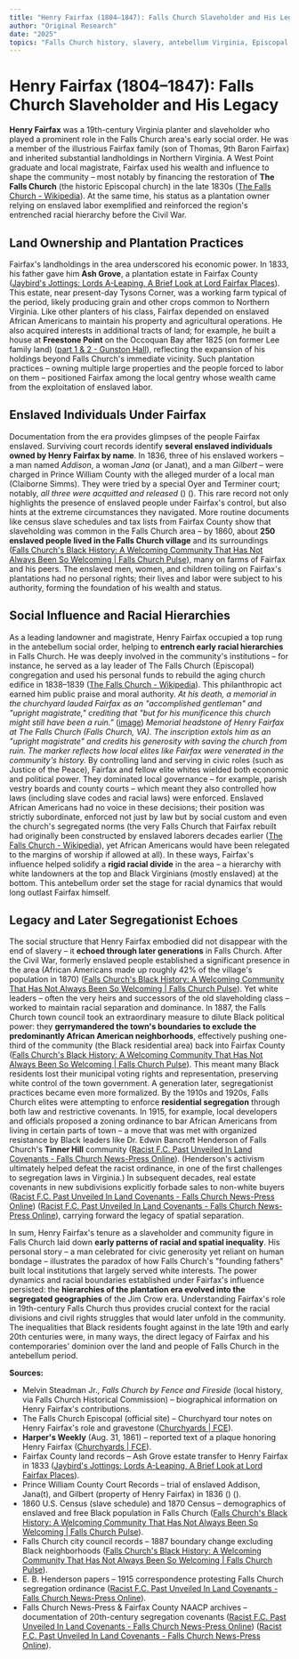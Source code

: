 ```yaml
---
title: "Henry Fairfax (1804–1847): Falls Church Slaveholder and His Legacy"
author: "Original Research"
date: "2025"
topics: "Falls Church history, slavery, antebellum Virginia, Episcopal Church, segregation, racial hierarchies"
---
```


# Henry Fairfax (1804–1847): Falls Church Slaveholder and His Legacy

**Henry Fairfax** was a 19th-century Virginia planter and slaveholder who played a prominent role in the Falls Church area's early social order. He was a member of the illustrious Fairfax family (son of Thomas, 9th Baron Fairfax) and inherited substantial landholdings in Northern Virginia. A West Point graduate and local magistrate, Fairfax used his wealth and influence to shape the community – most notably by financing the restoration of **The Falls Church** (the historic Episcopal church) in the late 1830s ([The Falls Church - Wikipedia](https://en.wikipedia.org/wiki/The_Falls_Church#:~:text=unoccupied%20for%20almost%2050%20years%3B,building%20during%201838%20and%201839)). At the same time, his status as a plantation owner relying on enslaved labor exemplified and reinforced the region's entrenched racial hierarchy before the Civil War.

## Land Ownership and Plantation Practices

Fairfax's landholdings in the area underscored his economic power. In 1833, his father gave him **Ash Grove**, a plantation estate in Fairfax County ([Jaybird's Jottings: Lords A-Leaping, A Brief Look at Lord Fairfax Places](https://jay.typepad.com/william_jay/2018/01/lords-a-leaping-a-brief-look-at-lord-fairfax-places.html#:~:text=Jaybird%27s%20Jottings%3A%20Lords%20A,West)). This estate, near present-day Tysons Corner, was a working farm typical of the period, likely producing grain and other crops common to Northern Virginia. Like other planters of his class, Fairfax depended on enslaved African Americans to maintain his property and agricultural operations. He also acquired interests in additional tracts of land; for example, he built a house at **Freestone Point** on the Occoquan Bay after 1825 (on former Lee family land) ([part 1 &amp; 2 - Gunston Hall](https://www.yumpu.com/en/document/view/11832241/part-1-2-gunston-hall#:~:text=of%20his%20wife%2C%20Lucy%20Grimes%2C,br)), reflecting the expansion of his holdings beyond Falls Church's immediate vicinity. Such plantation practices – owning multiple large properties and the people forced to labor on them – positioned Fairfax among the local gentry whose wealth came from the exploitation of enslaved labor.

## Enslaved Individuals Under Fairfax

Documentation from the era provides glimpses of the people Fairfax enslaved. Surviving court records identify **several enslaved individuals owned by Henry Fairfax by name**. In 1836, three of his enslaved workers – a man named *Addison*, a woman *Jana* (or Janat), and a man *Gilbert* – were charged in Prince William County with the alleged murder of a local man (Claiborne Simms). They were tried by a special Oyer and Terminer court; notably, *all three were acquitted and released* ([](https://eservice.pwcgov.org/library/digitallibrary/PDF/PWC%20Slave%20&%20Free%20Negro%20Records%201752-1865.pdf#:~:text=6%20Addison%20Negro%20slave%20of,GUILTY%20%26%20ordered%20discharge%20tromJail)) ([](https://eservice.pwcgov.org/library/digitallibrary/PDF/PWC%20Slave%20&%20Free%20Negro%20Records%201752-1865.pdf#:~:text=971%20OYER%20%26%20TERMINER%3A%20Comwtlh,GUILTY%20%26%20ordered%20discharge%20from)). This rare record not only highlights the presence of enslaved people under Fairfax's control, but also hints at the extreme circumstances they navigated. More routine documents like census slave schedules and tax lists from Fairfax County show that slaveholding was common in the Falls Church area – by 1860, about **250 enslaved people lived in the Falls Church village** and its surroundings ([Falls Church's Black History: A Welcoming Community That Has Not Always Been So Welcoming | Falls Church Pulse](https://fallschurchpulse.org/falls-churchs-black-history-henderson/#:~:text=Before%20the%20Emancipation%20Proclamation%2C%20the,of%20the%20inhabitants)), many on farms of Fairfax and his peers. The enslaved men, women, and children toiling on Fairfax's plantations had no personal rights; their lives and labor were subject to his authority, forming the foundation of his wealth and status.

## Social Influence and Racial Hierarchies

As a leading landowner and magistrate, Henry Fairfax occupied a top rung in the antebellum social order, helping to **entrench early racial hierarchies** in Falls Church. He was deeply involved in the community's institutions – for instance, he served as a lay leader of The Falls Church (Episcopal) congregation and used his personal funds to rebuild the aging church edifice in 1838–1839 ([The Falls Church - Wikipedia](https://en.wikipedia.org/wiki/The_Falls_Church#:~:text=unoccupied%20for%20almost%2050%20years%3B,building%20during%201838%20and%201839)). This philanthropic act earned him public praise and moral authority. *At his death, a memorial in the churchyard lauded Fairfax as an "accomplished gentleman" and "upright magistrate," crediting that "but for his munificence this church might still have been a ruin."* ([image]()) *Memorial headstone of Henry Fairfax at The Falls Church (Falls Church, VA). The inscription extols him as an "upright magistrate" and credits his generosity with saving the church from ruin. The marker reflects how local elites like Fairfax were venerated in the community's history.* By controlling land and serving in civic roles (such as Justice of the Peace), Fairfax and fellow elite whites wielded both economic and political power. They dominated local governance – for example, parish vestry boards and county courts – which meant they also controlled how laws (including slave codes and racial laws) were enforced. Enslaved African Americans had no voice in these decisions; their position was strictly subordinate, enforced not just by law but by social custom and even the church's segregated norms (the very Falls Church that Fairfax rebuilt had originally been constructed by enslaved laborers decades earlier ([The Falls Church - Wikipedia](https://en.wikipedia.org/wiki/The_Falls_Church#:~:text=The%20new%20church%20was%20designed,6)), yet African Americans would have been relegated to the margins of worship if allowed at all). In these ways, Fairfax's influence helped solidify a **rigid racial divide** in the area – a hierarchy with white landowners at the top and Black Virginians (mostly enslaved) at the bottom. This antebellum order set the stage for racial dynamics that would long outlast Fairfax himself.

## Legacy and Later Segregationist Echoes

The social structure that Henry Fairfax embodied did not disappear with the end of slavery – it **echoed through later generations** in Falls Church. After the Civil War, formerly enslaved people established a significant presence in the area (African Americans made up roughly 42% of the village's population in 1870) ([Falls Church's Black History: A Welcoming Community That Has Not Always Been So Welcoming | Falls Church Pulse](https://fallschurchpulse.org/falls-churchs-black-history-henderson/#:~:text=Before%20the%20Emancipation%20Proclamation%2C%20the,of%20the%20inhabitants)). Yet white leaders – often the very heirs and successors of the old slaveholding class – worked to maintain racial separation and dominance. In 1887, the Falls Church town council took an extraordinary measure to dilute Black political power: they **gerrymandered the town's boundaries to exclude the predominantly African American neighborhoods**, effectively pushing one-third of the community (the Black residential area) back into Fairfax County ([Falls Church's Black History: A Welcoming Community That Has Not Always Been So Welcoming | Falls Church Pulse](https://fallschurchpulse.org/falls-churchs-black-history-henderson/#:~:text=every%20turn%20during%20his%20time,County%2C%20which%20effectively%20meant%20that)). This meant many Black residents lost their municipal voting rights and representation, preserving white control of the town government. A generation later, segregationist practices became even more formalized. By the 1910s and 1920s, Falls Church elites were attempting to enforce **residential segregation** through both law and restrictive covenants. In 1915, for example, local developers and officials proposed a zoning ordinance to bar African Americans from living in certain parts of town – a move that was met with organized resistance by Black leaders like Dr. Edwin Bancroft Henderson of Falls Church's **Tinner Hill** community ([Racist F.C. Past Unveiled In Land Covenants - Falls Church News-Press Online](https://www.fcnp.com/2023/02/03/racist-f-c-past-unveiled-in-land-covenants/#:~:text=developer%20Ruby%20Lee%20Minar,%E2%80%9D)). (Henderson's activism ultimately helped defeat the racist ordinance, in one of the first challenges to segregation laws in Virginia.) In subsequent decades, real estate covenants in new subdivisions explicitly forbade sales to non-white buyers ([Racist F.C. Past Unveiled In Land Covenants - Falls Church News-Press Online](https://www.fcnp.com/2023/02/03/racist-f-c-past-unveiled-in-land-covenants/#:~:text=Birge%20was%20planning%20what%20became,%E2%80%9D)) ([Racist F.C. Past Unveiled In Land Covenants - Falls Church News-Press Online](https://www.fcnp.com/2023/02/03/racist-f-c-past-unveiled-in-land-covenants/#:~:text=Her%20sales%20agreement%E2%80%94posted%20by%20the,%E2%80%9D)), carrying forward the legacy of spatial separation. 

In sum, Henry Fairfax's tenure as a slaveholder and community figure in Falls Church laid down **early patterns of racial and spatial inequality**. His personal story – a man celebrated for civic generosity yet reliant on human bondage – illustrates the paradox of how Falls Church's "founding fathers" built local institutions that largely served white interests. The power dynamics and racial boundaries established under Fairfax's influence persisted: the **hierarchies of the plantation era evolved into the segregated geographies** of the Jim Crow era. Understanding Fairfax's role in 19th-century Falls Church thus provides crucial context for the racial divisions and civil rights struggles that would later unfold in the community. The inequalities that Black residents fought against in the late 19th and early 20th centuries were, in many ways, the direct legacy of Fairfax and his contemporaries' dominion over the land and people of Falls Church in the antebellum period. 

**Sources:**

- Melvin Steadman Jr., *Falls Church by Fence and Fireside* (local history, via Falls Church Historical Commission) – biographical information on Henry Fairfax's contributions.  
- The Falls Church Episcopal (official site) – Churchyard tour notes on Henry Fairfax's role and gravestone ([Churchyards | FCE](https://www.thefallschurch.org/churchyards#:~:text=Henry%20Fairfax%20%281804%20)).  
- **Harper's Weekly** (Aug. 31, 1861) – reported text of a plaque honoring Henry Fairfax ([Churchyards | FCE](https://www.thefallschurch.org/churchyards#:~:text=Financed%20the%20restoration%20of%20the,Weekly%20of%20August%2031%2C%201861)).  
- Fairfax County land records – Ash Grove estate transfer to Henry Fairfax in 1833 ([Jaybird's Jottings: Lords A-Leaping, A Brief Look at Lord Fairfax Places](https://jay.typepad.com/william_jay/2018/01/lords-a-leaping-a-brief-look-at-lord-fairfax-places.html#:~:text=Jaybird%27s%20Jottings%3A%20Lords%20A,West)).  
- Prince William County Court Records – trial of enslaved Addison, Jana(t), and Gilbert (property of Henry Fairfax) in 1836 ([](https://eservice.pwcgov.org/library/digitallibrary/PDF/PWC%20Slave%20&%20Free%20Negro%20Records%201752-1865.pdf#:~:text=6%20Addison%20Negro%20slave%20of,GUILTY%20%26%20ordered%20discharge%20tromJail)) ([](https://eservice.pwcgov.org/library/digitallibrary/PDF/PWC%20Slave%20&%20Free%20Negro%20Records%201752-1865.pdf#:~:text=971%20OYER%20%26%20TERMINER%3A%20Comwtlh,GUILTY%20%26%20ordered%20discharge%20from)).  
- 1860 U.S. Census (slave schedule) and 1870 Census – demographics of enslaved and free Black population in Falls Church ([Falls Church's Black History: A Welcoming Community That Has Not Always Been So Welcoming | Falls Church Pulse](https://fallschurchpulse.org/falls-churchs-black-history-henderson/#:~:text=Before%20the%20Emancipation%20Proclamation%2C%20the,of%20the%20inhabitants)).  
- Falls Church city council records – 1887 boundary change excluding Black neighborhoods ([Falls Church's Black History: A Welcoming Community That Has Not Always Been So Welcoming | Falls Church Pulse](https://fallschurchpulse.org/falls-churchs-black-history-henderson/#:~:text=every%20turn%20during%20his%20time,County%2C%20which%20effectively%20meant%20that)).  
- E. B. Henderson papers – 1915 correspondence protesting Falls Church segregation ordinance ([Racist F.C. Past Unveiled In Land Covenants - Falls Church News-Press Online](https://www.fcnp.com/2023/02/03/racist-f-c-past-unveiled-in-land-covenants/#:~:text=developer%20Ruby%20Lee%20Minar,%E2%80%9D)).  
- Falls Church News-Press & Fairfax County NAACP archives – documentation of 20th-century segregation covenants ([Racist F.C. Past Unveiled In Land Covenants - Falls Church News-Press Online](https://www.fcnp.com/2023/02/03/racist-f-c-past-unveiled-in-land-covenants/#:~:text=Birge%20was%20planning%20what%20became,%E2%80%9D)) ([Racist F.C. Past Unveiled In Land Covenants - Falls Church News-Press Online](https://www.fcnp.com/2023/02/03/racist-f-c-past-unveiled-in-land-covenants/#:~:text=Her%20sales%20agreement%E2%80%94posted%20by%20the,%E2%80%9D)). 